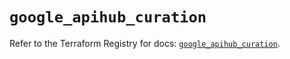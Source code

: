 # `google_apihub_curation`

Refer to the Terraform Registry for docs: [`google_apihub_curation`](https://registry.terraform.io/providers/hashicorp/google-beta/6.42.0/docs/resources/google_apihub_curation).
